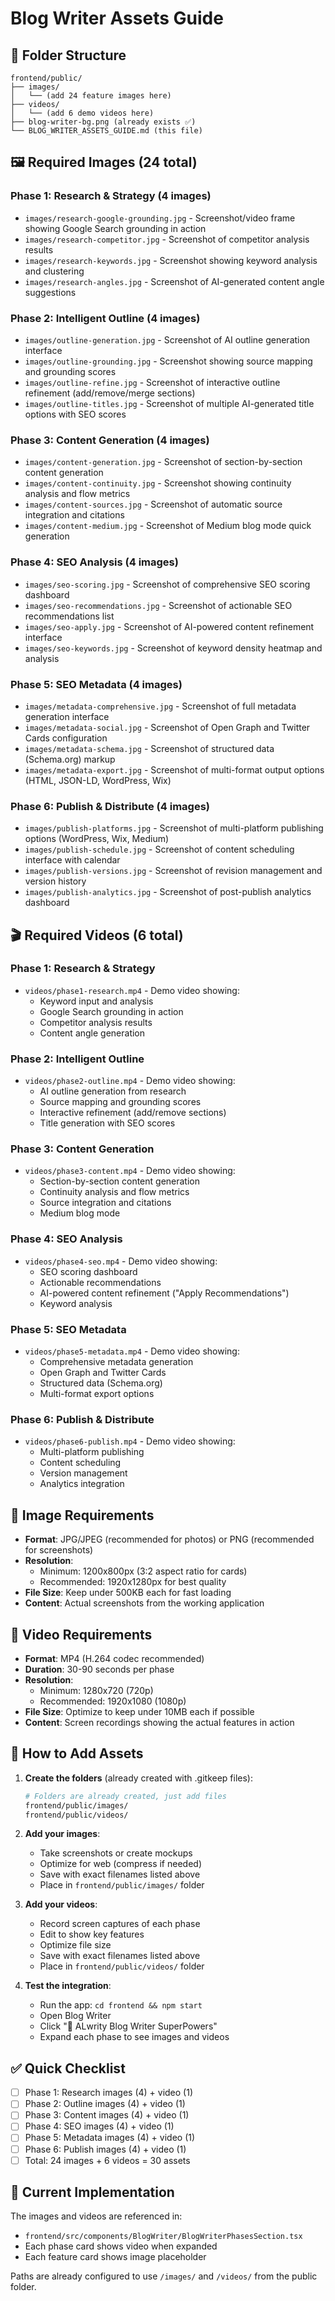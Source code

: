 # Blog Writer Assets Guide

## 📁 Folder Structure

```
frontend/public/
├── images/
│   └── (add 24 feature images here)
├── videos/
│   └── (add 6 demo videos here)
├── blog-writer-bg.png (already exists ✅)
└── BLOG_WRITER_ASSETS_GUIDE.md (this file)
```

## 🖼️ Required Images (24 total)

### Phase 1: Research & Strategy (4 images)
- `images/research-google-grounding.jpg` - Screenshot/video frame showing Google Search grounding in action
- `images/research-competitor.jpg` - Screenshot of competitor analysis results
- `images/research-keywords.jpg` - Screenshot showing keyword analysis and clustering
- `images/research-angles.jpg` - Screenshot of AI-generated content angle suggestions

### Phase 2: Intelligent Outline (4 images)
- `images/outline-generation.jpg` - Screenshot of AI outline generation interface
- `images/outline-grounding.jpg` - Screenshot showing source mapping and grounding scores
- `images/outline-refine.jpg` - Screenshot of interactive outline refinement (add/remove/merge sections)
- `images/outline-titles.jpg` - Screenshot of multiple AI-generated title options with SEO scores

### Phase 3: Content Generation (4 images)
- `images/content-generation.jpg` - Screenshot of section-by-section content generation
- `images/content-continuity.jpg` - Screenshot showing continuity analysis and flow metrics
- `images/content-sources.jpg` - Screenshot of automatic source integration and citations
- `images/content-medium.jpg` - Screenshot of Medium blog mode quick generation

### Phase 4: SEO Analysis (4 images)
- `images/seo-scoring.jpg` - Screenshot of comprehensive SEO scoring dashboard
- `images/seo-recommendations.jpg` - Screenshot of actionable SEO recommendations list
- `images/seo-apply.jpg` - Screenshot of AI-powered content refinement interface
- `images/seo-keywords.jpg` - Screenshot of keyword density heatmap and analysis

### Phase 5: SEO Metadata (4 images)
- `images/metadata-comprehensive.jpg` - Screenshot of full metadata generation interface
- `images/metadata-social.jpg` - Screenshot of Open Graph and Twitter Cards configuration
- `images/metadata-schema.jpg` - Screenshot of structured data (Schema.org) markup
- `images/metadata-export.jpg` - Screenshot of multi-format output options (HTML, JSON-LD, WordPress, Wix)

### Phase 6: Publish & Distribute (4 images)
- `images/publish-platforms.jpg` - Screenshot of multi-platform publishing options (WordPress, Wix, Medium)
- `images/publish-schedule.jpg` - Screenshot of content scheduling interface with calendar
- `images/publish-versions.jpg` - Screenshot of revision management and version history
- `images/publish-analytics.jpg` - Screenshot of post-publish analytics dashboard

## 🎬 Required Videos (6 total)

### Phase 1: Research & Strategy
- `videos/phase1-research.mp4` - Demo video showing:
  - Keyword input and analysis
  - Google Search grounding in action
  - Competitor analysis results
  - Content angle generation

### Phase 2: Intelligent Outline
- `videos/phase2-outline.mp4` - Demo video showing:
  - AI outline generation from research
  - Source mapping and grounding scores
  - Interactive refinement (add/remove sections)
  - Title generation with SEO scores

### Phase 3: Content Generation
- `videos/phase3-content.mp4` - Demo video showing:
  - Section-by-section content generation
  - Continuity analysis and flow metrics
  - Source integration and citations
  - Medium blog mode

### Phase 4: SEO Analysis
- `videos/phase4-seo.mp4` - Demo video showing:
  - SEO scoring dashboard
  - Actionable recommendations
  - AI-powered content refinement ("Apply Recommendations")
  - Keyword analysis

### Phase 5: SEO Metadata
- `videos/phase5-metadata.mp4` - Demo video showing:
  - Comprehensive metadata generation
  - Open Graph and Twitter Cards
  - Structured data (Schema.org)
  - Multi-format export options

### Phase 6: Publish & Distribute
- `videos/phase6-publish.mp4` - Demo video showing:
  - Multi-platform publishing
  - Content scheduling
  - Version management
  - Analytics integration

## 📝 Image Requirements

- **Format**: JPG/JPEG (recommended for photos) or PNG (recommended for screenshots)
- **Resolution**: 
  - Minimum: 1200x800px (3:2 aspect ratio for cards)
  - Recommended: 1920x1280px for best quality
- **File Size**: Keep under 500KB each for fast loading
- **Content**: Actual screenshots from the working application

## 🎥 Video Requirements

- **Format**: MP4 (H.264 codec recommended)
- **Duration**: 30-90 seconds per phase
- **Resolution**: 
  - Minimum: 1280x720 (720p)
  - Recommended: 1920x1080 (1080p)
- **File Size**: Optimize to keep under 10MB each if possible
- **Content**: Screen recordings showing the actual features in action

## 🚀 How to Add Assets

1. **Create the folders** (already created with .gitkeep files):
   ```bash
   # Folders are already created, just add files
   frontend/public/images/
   frontend/public/videos/
   ```

2. **Add your images**:
   - Take screenshots or create mockups
   - Optimize for web (compress if needed)
   - Save with exact filenames listed above
   - Place in `frontend/public/images/` folder

3. **Add your videos**:
   - Record screen captures of each phase
   - Edit to show key features
   - Optimize file size
   - Save with exact filenames listed above
   - Place in `frontend/public/videos/` folder

4. **Test the integration**:
   - Run the app: `cd frontend && npm start`
   - Open Blog Writer
   - Click "🚀 ALwrity Blog Writer SuperPowers"
   - Expand each phase to see images and videos

## ✅ Quick Checklist

- [ ] Phase 1: Research images (4) + video (1)
- [ ] Phase 2: Outline images (4) + video (1)
- [ ] Phase 3: Content images (4) + video (1)
- [ ] Phase 4: SEO images (4) + video (1)
- [ ] Phase 5: Metadata images (4) + video (1)
- [ ] Phase 6: Publish images (4) + video (1)
- [ ] Total: 24 images + 6 videos = 30 assets

## 📍 Current Implementation

The images and videos are referenced in:
- `frontend/src/components/BlogWriter/BlogWriterPhasesSection.tsx`
- Each phase card shows video when expanded
- Each feature card shows image placeholder

Paths are already configured to use `/images/` and `/videos/` from the public folder.

